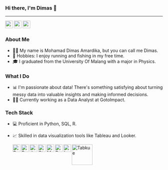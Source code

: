 ### Hi there, I'm Dimas 👋
------
[<img src="https://img.icons8.com/color/48/000000/linkedin.png" width="24">](https://www.linkedin.com/in/mohamaddimasamardika/)
[<img src="https://img.icons8.com/fluent/48/000000/instagram-new.png" width="24">](https://www.instagram.com/dimsdika12/)
[<img src="https://img.icons8.com/color/48/000000/gmail-new.png" width="24">](mailto:dimasamardika24@gmail.com)

### About Me

- 👨‍💻 My name is Mohamad Dimas Amardika, but you can call me Dimas.
- 🎣 Hobbies: I enjoy running and fishing in my free time.
- 🎓 I graduated from the University Of Malang with a major in Physics.

### What I Do

- 📊 I'm passionate about data! There's something satisfying about turning messy data into valuable insights and making informed decisions.
- 🧑‍💼 Currently working as a Data Analyst at GotoImpact.

### Tech Stack
- 💻 Proficient in Python, SQL, R.
- 📈 Skilled in data visualization tools like Tableau and Looker.

  <a href="https://www.python.org/">
  <img align="left" alt="Python" width="24px" src="https://img.icons8.com/color/48/000000/python.png"/>
  <a href="https://pandas.pydata.org/">
  <img align="left" alt="Pandas" width="24px" src="https://upload.wikimedia.org/wikipedia/commons/thumb/2/22/Pandas_mark.svg/600px-Pandas_mark.svg.png"/>
  <a href="https://jupyter.org/">
  <img align="left" alt="Jupiter" width="24px" src="https://jupyter.org/assets/homepage/main-logo.svg"/>
  <a href="https://streamlit.io/">
  <img align="left" alt="Streamlit" width="24px" src="https://streamlit.io/favicon.svg"/>
  <a href="https://www.mysql.com/">
  <img align="left" alt="MySQL" width="24px" src="https://labs.mysql.com/common/logos/mysql-logo.svg?v2"/>
  <a href="https://www.rstudio.com/categories/rstudio-ide/">
  <img align="left" alt="Rstudio" width="24px" src="https://www.r-project.org/Rlogo.png"/>
  <a href="https://lookerstudio.google.com/">
  <img align="left" alt="Looker" width="24px" src="https://ssl.gstatic.com/datastudio/latest/static_images/pngs/favicon_looker_studio.png"/>
  <a href="https://www.tableau.com/">
  <img align="left" alt="Tabkue" width="66px" src="https://upload.wikimedia.org/wikipedia/commons/4/4b/Tableau_Logo.png"/>
    














